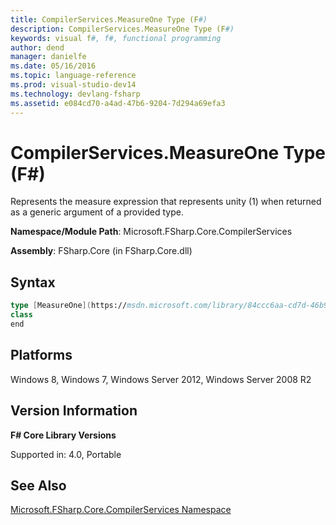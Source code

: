 ```yaml
---
title: CompilerServices.MeasureOne Type (F#)
description: CompilerServices.MeasureOne Type (F#)
keywords: visual f#, f#, functional programming
author: dend
manager: danielfe
ms.date: 05/16/2016
ms.topic: language-reference
ms.prod: visual-studio-dev14
ms.technology: devlang-fsharp
ms.assetid: e084cd70-a4ad-47b6-9204-7d294a69efa3 
---
```


# CompilerServices.MeasureOne Type (F#)

Represents the measure expression that represents unity (1) when returned as a generic argument of a provided type.

**Namespace/Module Path**: Microsoft.FSharp.Core.CompilerServices

**Assembly**: FSharp.Core (in FSharp.Core.dll)


## Syntax

```fsharp
type [MeasureOne](https://msdn.microsoft.com/library/84ccc6aa-cd7d-46b9-8e6d-69fa08803899) =
class
end
```

## Platforms
Windows 8, Windows 7, Windows Server 2012, Windows Server 2008 R2


## Version Information
**F# Core Library Versions**

Supported in: 4.0, Portable

## See Also
[Microsoft.FSharp.Core.CompilerServices Namespace](Microsoft.FSharp.Core.CompilerServices-Namespace-%5BFSharp%5D.md)